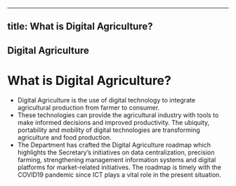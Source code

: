 --- 
 title: What is Digital Agriculture?
 ---

## Digital Agriculture

# What is Digital Agriculture?


 - Digital Agriculture is the use of digital technology to integrate agricultural production from farmer to consumer. 
 - These technologies can provide the agricultural industry with tools to make informed decisions and improved productivity. The ubiquity, portability and mobility of digital technologies are transforming agriculture and food production.
 - The Department has crafted the Digital Agriculture roadmap which highlights the Secretary’s initiatives on data centralization, precision farming, strengthening management information systems and digital platforms for market-related initiatives. The roadmap is timely with the COVID19 pandemic since ICT plays a vital role in the present situation.
